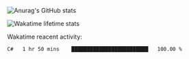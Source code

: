 ![Anurag's GitHub stats](https://github-readme-stats.vercel.app/api?username=KERRCAM&show_icons=true&theme=radical)
<!--! 
![KERRCAMS's GitHub stats](https://github-readme-stats.vercel.app/api?username=KERRCAM&show_icons=true&theme=radical) 
![Top Langs](https://github-readme-stats.vercel.app/api/top-langs/?username=KERRCAM&hide=CMake,Makefile)
-->
![Wakatime lifetime stats](https://github-readme-stats.vercel.app/api/wakatime?username=KERRCAM)







Wakatime reacent activity:
<!--START_SECTION:waka-->

```txt
C#   1 hr 50 mins    █████████████████████████   100.00 %
```

<!--END_SECTION:waka-->
